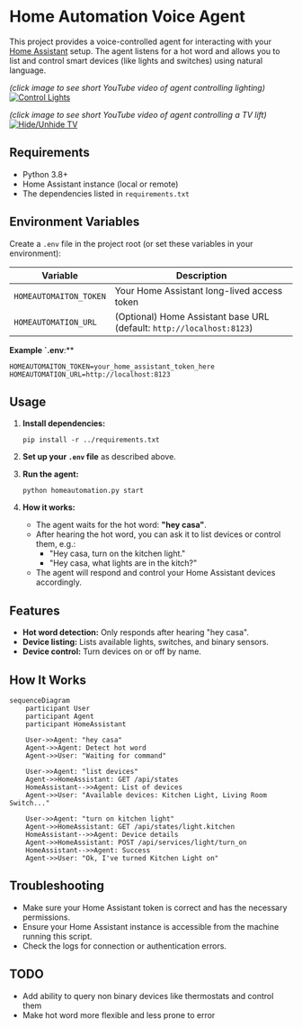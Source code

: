 # Home Automation Voice Agent

This project provides a voice-controlled agent for interacting with your [Home Assistant](https://www.home-assistant.io/) setup. The agent listens for a hot word and allows you to list and control smart devices (like lights and switches) using natural language.

_(click image to see short YouTube video of agent controlling lighting)_  
[![Control Lights](https://img.youtube.com/vi/IwDlZXJjsFY/0.jpg)](https://youtu.be/IwDlZXJjsFY)

_(click image to see short YouTube video of agent controlling a TV lift)_  
[![Hide/Unhide TV](https://img.youtube.com/vi/mcz0MOzswV0/0.jpg)](https://youtu.be/mcz0MOzswV0)

## Requirements

- Python 3.8+
- Home Assistant instance (local or remote)
- The dependencies listed in `requirements.txt`

## Environment Variables

Create a `.env` file in the project root (or set these variables in your environment):

| Variable                | Description                                                      |
|-------------------------|------------------------------------------------------------------|
| `HOMEAUTOMAITON_TOKEN`  | Your Home Assistant long-lived access token                      |
| `HOMEAUTOMATION_URL`    | (Optional) Home Assistant base URL (default: `http://localhost:8123`) |

**Example `.env**:**

```
HOMEAUTOMAITON_TOKEN=your_home_assistant_token_here
HOMEAUTOMATION_URL=http://localhost:8123
```

## Usage

1. **Install dependencies:**
   ```
   pip install -r ../requirements.txt
   ```

2. **Set up your `.env` file** as described above.

3. **Run the agent:**
   ```
   python homeautomation.py start
   ```

4. **How it works:**
   - The agent waits for the hot word: **"hey casa"**.
   - After hearing the hot word, you can ask it to list devices or control them, e.g.:
     - "Hey casa, turn on the kitchen light."
     - "Hey casa, what lights are in the kitch?"
   - The agent will respond and control your Home Assistant devices accordingly.

## Features

- **Hot word detection:** Only responds after hearing "hey casa".
- **Device listing:** Lists available lights, switches, and binary sensors.
- **Device control:** Turn devices on or off by name.

## How It Works

```mermaid
sequenceDiagram
    participant User
    participant Agent
    participant HomeAssistant

    User->>Agent: "hey casa"
    Agent->>Agent: Detect hot word
    Agent->>User: "Waiting for command"

    User->>Agent: "list devices"
    Agent->>HomeAssistant: GET /api/states
    HomeAssistant-->>Agent: List of devices
    Agent->>User: "Available devices: Kitchen Light, Living Room Switch..."

    User->>Agent: "turn on kitchen light"
    Agent->>HomeAssistant: GET /api/states/light.kitchen
    HomeAssistant-->>Agent: Device details
    Agent->>HomeAssistant: POST /api/services/light/turn_on
    HomeAssistant-->>Agent: Success
    Agent->>User: "Ok, I've turned Kitchen Light on"
```

## Troubleshooting

- Make sure your Home Assistant token is correct and has the necessary permissions.
- Ensure your Home Assistant instance is accessible from the machine running this script.
- Check the logs for connection or authentication errors.


## TODO

* Add ability to query non binary devices like thermostats and control them
* Make hot word more flexible and less prone to error